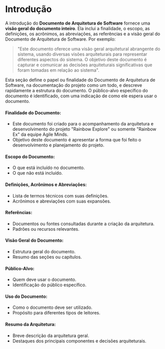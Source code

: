 # Introdução


A introdução do **Documento de Arquitetura de Software** fornece uma **visão geral do documento inteiro**. Ela inclui a finalidade, o escopo, as definições, os acrônimos, as abreviações, as referências e a visão geral do Documento de Arquitetura de Software. Por exemplo:

> "Este documento oferece uma visão geral arquitetural abrangente do sistema, usando diversas visões arquiteturais para representar diferentes aspectos do sistema. O objetivo deste documento é capturar e comunicar as decisões arquiteturais significativas que foram tomadas em relação ao sistema".

Esta seção define o papel ou finalidade do Documento de Arquitetura de Software, na documentação do projeto como um todo, e descreve rapidamente a estrutura do documento. O público-alvo específico do documento é identificado, com uma indicação de como ele espera usar o documento.

#### Finalidade do Documento:
- Este documento foi criado para o acompanhamento da arquitetura e desenvolvimento do projeto "Rainbow Explore" ou somente "Rainbow Ex" da equipe Agile Minds. 
- Objetivo deste documento é apresentar a forma que foi feito o desenvolvimento e planejamento do projeto.
 
#### Escopo do Documento:
- O que está incluído no documento.
- O que não está incluído.

#### Definições, Acrônimos e Abreviações:
- Lista de termos técnicos com suas definições.
- Acrônimos e abreviações com suas expansões.
#### Referências:
- Documentos ou fontes consultadas durante a criação da arquitetura.
- Padrões ou recursos relevantes.
#### Visão Geral do Documento:
- Estrutura geral do documento.
- Resumo das seções ou capítulos.
#### Público-Alvo:
- Quem deve usar o documento.
- Identificação do público específico.
#### Uso do Documento:
- Como o documento deve ser utilizado.
- Propósito para diferentes tipos de leitores.
#### Resumo da Arquitetura:
- Breve descrição da arquitetura geral.
- Destaques dos principais componentes e decisões arquiteturais.